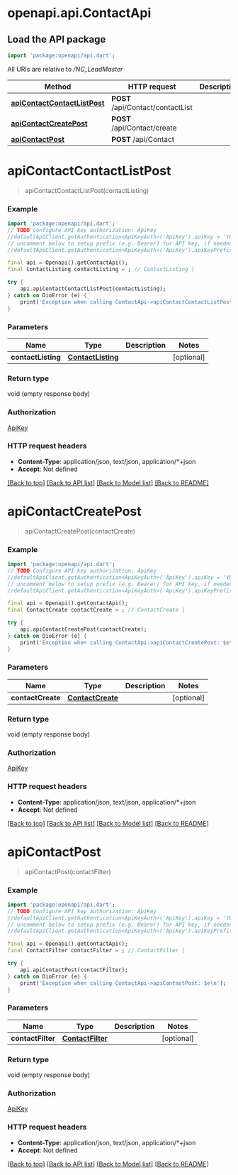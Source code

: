 # openapi.api.ContactApi

## Load the API package
```dart
import 'package:openapi/api.dart';
```

All URIs are relative to */NC_LeadMaster*

Method | HTTP request | Description
------------- | ------------- | -------------
[**apiContactContactListPost**](ContactApi.md#apicontactcontactlistpost) | **POST** /api/Contact/contactList | 
[**apiContactCreatePost**](ContactApi.md#apicontactcreatepost) | **POST** /api/Contact/create | 
[**apiContactPost**](ContactApi.md#apicontactpost) | **POST** /api/Contact | 


# **apiContactContactListPost**
> apiContactContactListPost(contactListing)



### Example
```dart
import 'package:openapi/api.dart';
// TODO Configure API key authorization: ApiKey
//defaultApiClient.getAuthentication<ApiKeyAuth>('ApiKey').apiKey = 'YOUR_API_KEY';
// uncomment below to setup prefix (e.g. Bearer) for API key, if needed
//defaultApiClient.getAuthentication<ApiKeyAuth>('ApiKey').apiKeyPrefix = 'Bearer';

final api = Openapi().getContactApi();
final ContactListing contactListing = ; // ContactListing | 

try {
    api.apiContactContactListPost(contactListing);
} catch on DioError (e) {
    print('Exception when calling ContactApi->apiContactContactListPost: $e\n');
}
```

### Parameters

Name | Type | Description  | Notes
------------- | ------------- | ------------- | -------------
 **contactListing** | [**ContactListing**](ContactListing.md)|  | [optional] 

### Return type

void (empty response body)

### Authorization

[ApiKey](../README.md#ApiKey)

### HTTP request headers

 - **Content-Type**: application/json, text/json, application/*+json
 - **Accept**: Not defined

[[Back to top]](#) [[Back to API list]](../README.md#documentation-for-api-endpoints) [[Back to Model list]](../README.md#documentation-for-models) [[Back to README]](../README.md)

# **apiContactCreatePost**
> apiContactCreatePost(contactCreate)



### Example
```dart
import 'package:openapi/api.dart';
// TODO Configure API key authorization: ApiKey
//defaultApiClient.getAuthentication<ApiKeyAuth>('ApiKey').apiKey = 'YOUR_API_KEY';
// uncomment below to setup prefix (e.g. Bearer) for API key, if needed
//defaultApiClient.getAuthentication<ApiKeyAuth>('ApiKey').apiKeyPrefix = 'Bearer';

final api = Openapi().getContactApi();
final ContactCreate contactCreate = ; // ContactCreate | 

try {
    api.apiContactCreatePost(contactCreate);
} catch on DioError (e) {
    print('Exception when calling ContactApi->apiContactCreatePost: $e\n');
}
```

### Parameters

Name | Type | Description  | Notes
------------- | ------------- | ------------- | -------------
 **contactCreate** | [**ContactCreate**](ContactCreate.md)|  | [optional] 

### Return type

void (empty response body)

### Authorization

[ApiKey](../README.md#ApiKey)

### HTTP request headers

 - **Content-Type**: application/json, text/json, application/*+json
 - **Accept**: Not defined

[[Back to top]](#) [[Back to API list]](../README.md#documentation-for-api-endpoints) [[Back to Model list]](../README.md#documentation-for-models) [[Back to README]](../README.md)

# **apiContactPost**
> apiContactPost(contactFilter)



### Example
```dart
import 'package:openapi/api.dart';
// TODO Configure API key authorization: ApiKey
//defaultApiClient.getAuthentication<ApiKeyAuth>('ApiKey').apiKey = 'YOUR_API_KEY';
// uncomment below to setup prefix (e.g. Bearer) for API key, if needed
//defaultApiClient.getAuthentication<ApiKeyAuth>('ApiKey').apiKeyPrefix = 'Bearer';

final api = Openapi().getContactApi();
final ContactFilter contactFilter = ; // ContactFilter | 

try {
    api.apiContactPost(contactFilter);
} catch on DioError (e) {
    print('Exception when calling ContactApi->apiContactPost: $e\n');
}
```

### Parameters

Name | Type | Description  | Notes
------------- | ------------- | ------------- | -------------
 **contactFilter** | [**ContactFilter**](ContactFilter.md)|  | [optional] 

### Return type

void (empty response body)

### Authorization

[ApiKey](../README.md#ApiKey)

### HTTP request headers

 - **Content-Type**: application/json, text/json, application/*+json
 - **Accept**: Not defined

[[Back to top]](#) [[Back to API list]](../README.md#documentation-for-api-endpoints) [[Back to Model list]](../README.md#documentation-for-models) [[Back to README]](../README.md)

